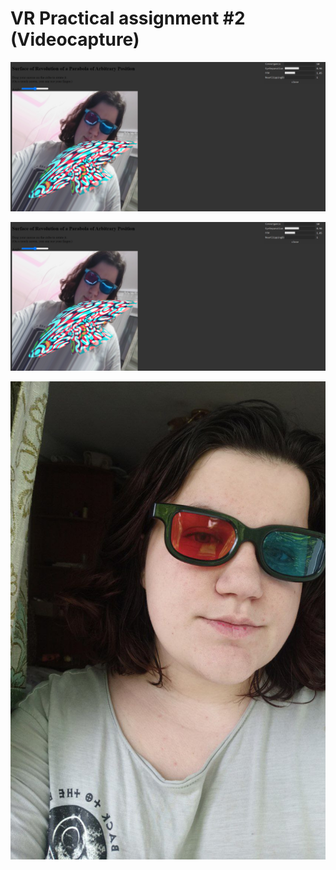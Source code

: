 # VR Practical assignment #2 (Videocapture)

![plot](./Screenshots/Scr1.png)

![plot](./Screenshots/Scr1.png)

![plot](./Glasses.jpg)